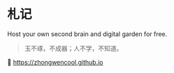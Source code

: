 # 札记
Host your own second brain and digital garden for free.

> 玉不琢，不成器；人不学，不知道。

🔗  https://zhongwencool.github.io